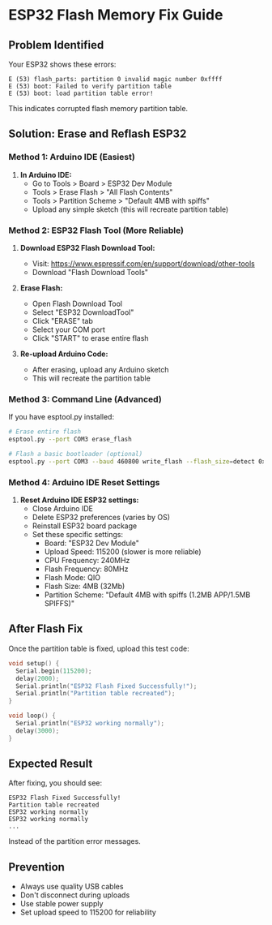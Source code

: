 # ESP32 Flash Memory Fix Guide

## Problem Identified
Your ESP32 shows these errors:
```
E (53) flash_parts: partition 0 invalid magic number 0xffff
E (53) boot: Failed to verify partition table
E (53) boot: load partition table error!
```

This indicates corrupted flash memory partition table.

## Solution: Erase and Reflash ESP32

### Method 1: Arduino IDE (Easiest)

1. **In Arduino IDE:**
   - Go to Tools > Board > ESP32 Dev Module
   - Tools > Erase Flash > "All Flash Contents"
   - Tools > Partition Scheme > "Default 4MB with spiffs"
   - Upload any simple sketch (this will recreate partition table)

### Method 2: ESP32 Flash Tool (More Reliable)

1. **Download ESP32 Flash Download Tool:**
   - Visit: https://www.espressif.com/en/support/download/other-tools
   - Download "Flash Download Tools"

2. **Erase Flash:**
   - Open Flash Download Tool
   - Select "ESP32 DownloadTool"
   - Click "ERASE" tab
   - Select your COM port
   - Click "START" to erase entire flash

3. **Re-upload Arduino Code:**
   - After erasing, upload any Arduino sketch
   - This will recreate the partition table

### Method 3: Command Line (Advanced)

If you have esptool.py installed:

```bash
# Erase entire flash
esptool.py --port COM3 erase_flash

# Flash a basic bootloader (optional)
esptool.py --port COM3 --baud 460800 write_flash --flash_size=detect 0x1000 bootloader.bin
```

### Method 4: Arduino IDE Reset Settings

1. **Reset Arduino IDE ESP32 settings:**
   - Close Arduino IDE
   - Delete ESP32 preferences (varies by OS)
   - Reinstall ESP32 board package
   - Set these specific settings:
     - Board: "ESP32 Dev Module"
     - Upload Speed: 115200 (slower is more reliable)
     - CPU Frequency: 240MHz
     - Flash Frequency: 80MHz
     - Flash Mode: QIO
     - Flash Size: 4MB (32Mb)
     - Partition Scheme: "Default 4MB with spiffs (1.2MB APP/1.5MB SPIFFS)"

## After Flash Fix

Once the partition table is fixed, upload this test code:

```cpp
void setup() {
  Serial.begin(115200);
  delay(2000);
  Serial.println("ESP32 Flash Fixed Successfully!");
  Serial.println("Partition table recreated");
}

void loop() {
  Serial.println("ESP32 working normally");
  delay(3000);
}
```

## Expected Result

After fixing, you should see:
```
ESP32 Flash Fixed Successfully!
Partition table recreated
ESP32 working normally
ESP32 working normally
...
```

Instead of the partition error messages.

## Prevention

- Always use quality USB cables
- Don't disconnect during uploads
- Use stable power supply
- Set upload speed to 115200 for reliability